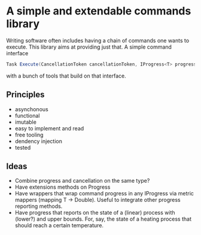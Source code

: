 # A simple and extendable commands library

Writing software often includes having a chain of commands one wants to execute. This library aims at providing just that. A simple command interface

```csharp
Task Execute(CancellationToken cancellationToken, IProgress<T> progress);
```

with a bunch of tools that build on that interface.

## Principles
- asynchonous
- functional
- imutable
- easy to implement and read
- free tooling
- dendency injection
- tested

## Ideas
- Combine progress and cancellation on the same type?
- Have extensions methods on Progress
- Have wrappers that wrap command progress in any IProgress<T> via metric mappers (mapping T -> Double). Useful to integrate other progress reporting methods.
- Have progress that reports on the state of a (linear) process with (lower?) and upper bounds. For, say, the state of a heating process that should reach a certain temperature.